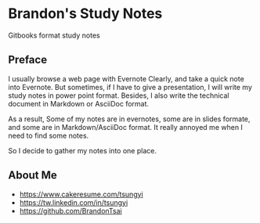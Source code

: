 # Brandon's Study Notes

Gitbooks format study notes

## Preface

I usually browse a web page with Evernote Clearly, and take a quick note into Evernote.
But sometimes, if I have to give a presentation, I will write my study notes in power point format.
Besides, I also write the technical document in Markdown or AsciiDoc format.

As a result, Some of my notes are in evernotes, some are in slides formate, and some are in Markdown/AsciiDoc format.
It really annoyed me when I need to find some notes.

So I decide to gather my notes into one place.


## About Me

* https://www.cakeresume.com/tsungyi
* https://tw.linkedin.com/in/tsungyi
* https://github.com/BrandonTsai

